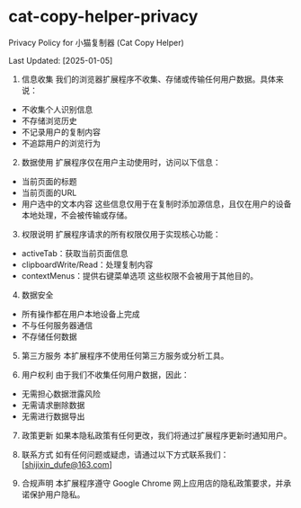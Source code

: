 # cat-copy-helper-privacy
Privacy Policy for 小猫复制器 (Cat Copy Helper)

Last Updated: [2025-01-05]

1. 信息收集
我们的浏览器扩展程序不收集、存储或传输任何用户数据。具体来说：
- 不收集个人识别信息
- 不存储浏览历史
- 不记录用户的复制内容
- 不追踪用户的浏览行为

2. 数据使用
扩展程序仅在用户主动使用时，访问以下信息：
- 当前页面的标题
- 当前页面的URL
- 用户选中的文本内容
这些信息仅用于在复制时添加源信息，且仅在用户的设备本地处理，不会被传输或存储。

3. 权限说明
扩展程序请求的所有权限仅用于实现核心功能：
- activeTab：获取当前页面信息
- clipboardWrite/Read：处理复制内容
- contextMenus：提供右键菜单选项
这些权限不会被用于其他目的。

4. 数据安全
- 所有操作都在用户本地设备上完成
- 不与任何服务器通信
- 不存储任何数据

5. 第三方服务
本扩展程序不使用任何第三方服务或分析工具。

6. 用户权利
由于我们不收集任何用户数据，因此：
- 无需担心数据泄露风险
- 无需请求删除数据
- 无需进行数据导出

7. 政策更新
如果本隐私政策有任何更改，我们将通过扩展程序更新时通知用户。

8. 联系方式
如有任何问题或疑虑，请通过以下方式联系我们：
[shijixin_dufe@163.com]

9. 合规声明
本扩展程序遵守 Google Chrome 网上应用店的隐私政策要求，并承诺保护用户隐私。

